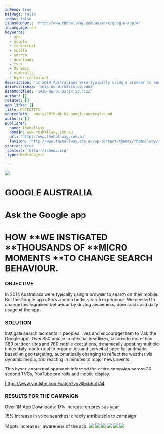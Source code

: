 ```yaml
---
inFeed: true
hasPage: false
inNav: false
isBasedOnUrl: 'http://www.thehallway.com.au/work/google-app/#'
inLanguage: en
keywords:
  - app
  - google
  - contextual
  - mobile
  - search
  - downloads
  - tvcs
  - dynamic
  - mumbrella
  - hyper-contextual
description: 'In 2014 Australians were typically using a browser to search on their mobile. But the Google app offers a much better search experience. We needed to change this ingrained behaviour by driving awareness, downloads and daily usage of the app.'
datePublished: '2016-06-01T03:15:02.000Z'
dateModified: '2016-06-01T03:14:53.012Z'
author: []
related: []
app_links: []
title: OBJECTIVE
sourcePath: _posts/2016-06-01-google-australia.md
authors: []
publisher:
  name: Thehallway
  domain: www.thehallway.com.au
  url: 'http://www.thehallway.com.au'
  favicon: 'http://www.thehallway.com.au/wp-content/themes/thehallway/images/favicon.ico'
starred: true
_context: 'http://schema.org'
_type: MediaObject

---
```

![](https://the-grid-user-content.s3-us-west-2.amazonaws.com/f23d2495-b969-4513-83ae-b134155f676d.jpg)

# GOOGLE AUSTRALIA

# Ask the Google app

# HOW **WE INSTIGATED **THOUSANDS OF **MICRO MOMENTS **TO CHANGE SEARCH BEHAVIOUR.

### OBJECTIVE

In 2014 Australians were typically using a browser to search on their mobile. But the Google app offers a much better search experience. We needed to change this ingrained behaviour by driving awareness, downloads and daily usage of the app.

### SOLUTION

Instigate search moments in peoples' lives and encourage them to 'Ask the Google app'. Over 350 unique contextual headlines, tailored to more than 380 outdoor sites and 760 mobile executions, dynamically updating multiple times daily, contextual to major cities and served at specific landmarks based on geo targeting, automatically changing to reflect the weather via dynamic media, and reacting in minutes to major news events.

This hyper-contextual approach informed the entire campaign across 30 second TVCs, YouTube pre-rolls and mobile display.

https://www.youtube.com/watch?v=v8bxb6ofrA4

### RESULTS FOR THE CAMPAIGN

Over 1M App Downloads: 17% increase on previous year

15% increase in voice searches: directly attributable to campaign

14ppts increase in awareness of the app.
![](https://the-grid-user-content.s3-us-west-2.amazonaws.com/27fbfdcb-ac6b-4121-af8b-60180145a7c2.jpg)
![](https://the-grid-user-content.s3-us-west-2.amazonaws.com/fbf516c4-7d39-4d54-9a62-61a97e6b4c1a.jpg)
![](https://the-grid-user-content.s3-us-west-2.amazonaws.com/a1e37a9e-f54b-4847-b2b7-b8c3f83ab093.jpg)
![](https://the-grid-user-content.s3-us-west-2.amazonaws.com/f248d113-40ca-45a6-bb43-6583c5db2456.jpg)
![](https://the-grid-user-content.s3-us-west-2.amazonaws.com/7c8ab265-1ce3-4fe2-a37c-5f008fc77826.jpg)
![](https://the-grid-user-content.s3-us-west-2.amazonaws.com/def3cfed-2a78-4b93-b715-65ee7c01311f.jpg)